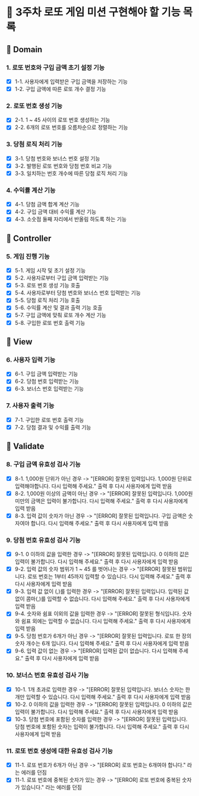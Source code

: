 # 🎫 3주차 로또 게임 미션 구현해야 할 기능 목록

## 🤔 Domain

### 1. 로또 번호와 구입 금액 초기 설정 기능

- [x] 1-1. 사용자에게 입력받은 구입 금액을 저장하는 기능
- [x] 1-2. 구입 금액에 따른 로또 개수 결정 기능

### 2. 로또 번호 생성 기능

- [x] 2-1. 1 ~ 45 사이의 로또 번호 생성하는 기능
- [x] 2-2. 6개의 로또 번호를 오름차순으로 정렬하는 기능

### 3. 당첨 로직 처리 기능

- [x] 3-1. 당첨 번호와 보너스 번호 설정 기능
- [x] 3-2. 발행된 로또 번호와 당첨 번호 비교 기능
- [x] 3-3. 일치하는 번호 개수에 따른 당첨 로직 처리 기능

### 4. 수익률 계산 기능

- [x] 4-1. 당첨 금액 합계 계산 기능
- [x] 4-2. 구입 금액 대비 수익률 계산 기능
- [x] 4-3. 소숫점 둘째 자리에서 반올림 하도록 하는 기능

## 🤔 Controller

### 5. 게임 진행 기능

- [x] 5-1. 게임 시작 및 초기 설정 기능
- [x] 5-2. 사용자로부터 구입 금액 입력받는 기능
- [x] 5-3. 로또 번호 생성 기능 호출
- [x] 5-4. 사용자로부터 당첨 번호와 보너스 번호 입력받는 기능
- [x] 5-5. 당첨 로직 처리 기능 호출
- [x] 5-6. 수익률 계산 및 결과 출력 기능 호출
- [x] 5-7. 구입 금액에 맞춰 로또 개수 계산 기능
- [x] 5-8. 구입한 로또 번호 출력 기능

## 🤔 View

### 6. 사용자 입력 기능

- [x] 6-1. 구입 금액 입력받는 기능
- [x] 6-2. 당첨 번호 입력받는 기능
- [x] 6-3. 보너스 번호 입력받는 기능

### 7. 사용자 출력 기능

- [x] 7-1. 구입한 로또 번호 출력 기능
- [x] 7-2. 당첨 결과 및 수익률 출력 기능

## 🤔 Validate

### 8. 구입 금액 유효성 검사 기능

- [x] 8-1. 1,000원 단위가 아닌 경우 -> "[ERROR] 잘못된 입력입니다. 1,000원 단위로 입력해야합니다. 다시 입력해 주세요." 출력 후 다시 사용자에게 입력 받음
- [x] 8-2. 1,000원 이상의 금액이 아닌 경우 -> "[ERROR] 잘못된 입력입니다. 1,000원 미만의 금액은 입력이 불가합니다. 다시 입력해 주세요." 출력 후 다시 사용자에게 입력 받음
- [x] 8-3. 입력 값이 숫자가 아닌 경우 -> "[ERROR] 잘못된 입력입니다. 구입 금액은 숫자여야 합니다. 다시 입력해 주세요." 출력 후 다시 사용자에게 입력 받음

### 9. 당첨 번호 유효성 검사 기능

- [x] 9-1. 0 이하의 값을 입력한 경우 -> "[ERROR] 잘못된 입력입니다. 0 이하의 값은 입력이 불가합니다. 다시 입력해 주세요." 출력 후 다시 사용자에게 입력 받음
- [x] 9-2. 입력 값의 숫자 범위가 1 ~ 45 를 벗어나는 경우 -> "[ERROR] 잘못된 범위입니다. 로또 번호는 1부터 45까지 입력할 수 있습니다. 다시 입력해 주세요." 출력 후 다시 사용자에게 입력 받음
- [x] 9-3. 입력 값 없이 (,)를 입력한 경우 -> "[ERROR] 잘못된 입력입니다. 입력된 값 없이 콤마(,)를 입력할 수 없습니다. 다시 입력해 주세요." 출력 후 다시 사용자에게 입력 받음
- [x] 9-4. 숫자와 쉼표 이외의 값을 입력한 경우 -> "[ERROR] 잘못된 형식입니다. 숫자와 쉼표 외에는 입력할 수 없습니다. 다시 입력해 주세요." 출력 후 다시 사용자에게 입력 받음
- [x] 9-5. 당첨 번호가 6개가 아닌 경우 -> "[ERROR] 잘못된 입력입니다. 로또 한 장의 숫자 개수는 6개 입니다. 다시 입력해 주세요." 출력 후 다시 사용자에게 입력 받음
- [x] 9-6. 입력 값이 없는 경우 -> "[ERROR] 입력된 값이 없습니다. 다시 입력해 주세요." 출력 후 다시 사용자에게 입력 받음

### 10. 보너스 번호 유효성 검사 기능

- [x] 10-1. 1개 초과로 입력한 경우 -> "[ERROR] 잘못된 입력입니다. 보너스 숫자는 한 개만 입력할 수 있습니다. 다시 입력해 주세요." 출력 후 다시 사용자에게 입력 받음
- [x] 10-2. 0 이하의 값을 입력한 경우 -> "[ERROR] 잘못된 입력입니다. 0 이하의 값은 입력이 불가합니다. 다시 입력해 주세요." 출력 후 다시 사용자에게 입력 받음
- [x] 10-3. 당첨 번호에 포함된 숫자를 입력한 경우 -> "[ERROR] 잘못된 입력입니다. 당첨 번호에 포함된 숫자는 입력이 불가합니다. 다시 입력해 주세요." 출력 후 다시 사용자에게 입력 받음

### 11. 로또 번호 생성에 대한 유효성 검사 기능

- [x] 11-1. 로또 번호가 6개가 아닌 경우 -> "[ERROR] 로또 번호는 6개여야 합니다." 라는 에러를 던짐
- [x] 11-1. 로또 번호에 중복된 숫자가 있는 경우 -> "[ERROR] 로또 번호에 중복된 숫자가 있습니다." 라는 에러를 던짐
